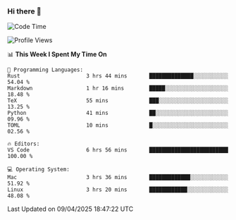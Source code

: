 ### Hi there 👋

<!--START_SECTION:waka-->
![Code Time](http://img.shields.io/badge/Code%20Time-1%2C069%20hrs%2018%20mins-blue)

![Profile Views](http://img.shields.io/badge/Profile%20Views-3-blue)

📊 **This Week I Spent My Time On** 

```text
💬 Programming Languages: 
Rust                     3 hrs 44 mins       ██████████████░░░░░░░░░░░   54.04 % 
Markdown                 1 hr 16 mins        █████░░░░░░░░░░░░░░░░░░░░   18.48 % 
TeX                      55 mins             ███░░░░░░░░░░░░░░░░░░░░░░   13.25 % 
Python                   41 mins             ██░░░░░░░░░░░░░░░░░░░░░░░   09.96 % 
TOML                     10 mins             █░░░░░░░░░░░░░░░░░░░░░░░░   02.56 % 

🔥 Editors: 
VS Code                  6 hrs 56 mins       █████████████████████████   100.00 % 

💻 Operating System: 
Mac                      3 hrs 36 mins       █████████████░░░░░░░░░░░░   51.92 % 
Linux                    3 hrs 20 mins       ████████████░░░░░░░░░░░░░   48.08 % 
```


 Last Updated on 09/04/2025 18:47:22 UTC
<!--END_SECTION:waka-->

<!--
**JackeyHua-SJTU/JackeyHua-SJTU** is a ✨ _special_ ✨ repository because its `README.md` (this file) appears on your GitHub profile.

Here are some ideas to get you started:

- 🔭 I’m currently working on ...
- 🌱 I’m currently learning ...
- 👯 I’m looking to collaborate on ...
- 🤔 I’m looking for help with ...
- 💬 Ask me about ...
- 📫 How to reach me: ...
- 😄 Pronouns: ...
- ⚡ Fun fact: ...
-->
